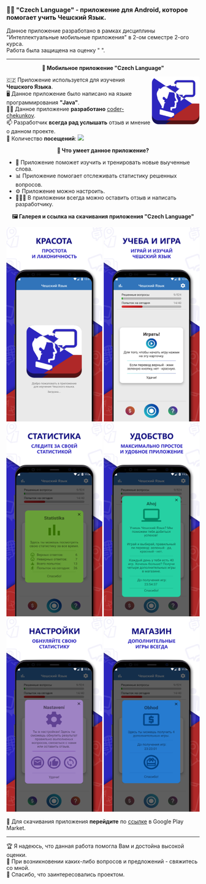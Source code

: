### 👨‍🎓 "Czech Language" - приложение для Android, которое помогает учить Чешский Язык.

Данное приложение разработано в рамках дисциплины "Интеллектуальные мобильные приложения" в 2-ом семестре 2-ого курса. <br/>
Работа была защищена на оценку " ". 

---

 <p align="center">
 📱<b> Мобильное приложение "Czech Language"</b>  
 </p>
 
 <img align="right" alt="GIF" src="https://github.com/coder-chekunkov/czech-language/blob/main/app/src/main/res/mipmap-xxxhdpi/ic_launcher.png" width="125" />
  
🇨🇿  Приложение используется для изучения **Чешского Языка**. <br/>
🖥️ Данное приложение было написано на языке программирования **"Java"**. <br/>
🧑‍💻 Данное приложение **разработано** [coder-chekunkov](https://github.com/coder-chekunkov). <br/>
📫 Разработчик **всегда рад услышать** отзыв и мнение о данном проекте. <br/>
👀 Количество **посещений**: ![](https://visitor-badge.glitch.me/badge?page_id=coder-chekunkov.czech-language)

 <p align="center">
   <b> 🔋 Что умеет данное приложение?</b>  
 </p>
 
 - 📖 Приложение поможет изучить и тренировать новые выученные слова.
 - 📊 Приложение помогает отслеживать статистику решенных вопросов.
 - ⚙️ Приложение можно настроить.
 - 🧑‍🤝‍🧑 В приложении всегда можно оставить отзыв и написать разработчику.
 
 <p align="center">
   <b> 🖼️ Галерея и ссылка на скачивания приложения "Czech Language" </b>  
</p>

<p align="center">
 <img alt="GIF" src="https://github.com/coder-chekunkov/czech-language/blob/main/wiki_images/czech-language-001.jpeg" width="250"/>
 <img alt="GIF" src="https://github.com/coder-chekunkov/czech-language/blob/main/wiki_images/czech-language-002.jpeg" width="250"/>
 <img alt="GIF" src="https://github.com/coder-chekunkov/czech-language/blob/main/wiki_images/czech-language-003.jpeg" width="250"/>
 <img alt="GIF" src="https://github.com/coder-chekunkov/czech-language/blob/main/wiki_images/czech-language-004.jpeg" width="250"/>
 <img alt="GIF" src="https://github.com/coder-chekunkov/czech-language/blob/main/wiki_images/czech-language-005.jpeg" width="250"/>
 <img alt="GIF" src="https://github.com/coder-chekunkov/czech-language/blob/main/wiki_images/czech-language-006.jpeg" width="250"/>
</p>
 

 
 🔗 Для скачивания приложения **перейдите** по [ссылке](https://play.google.com/store/apps/details?id=acproject_czechlanguage.czech_language) в Google Play Market.
 
 
 
---

🏆 Я надеюсь, что данная работа помогла Вам и достойна высокой оценки. <br/>
📧 При возникновении каких-либо вопросов и предложений - свяжитесь со мной. <br/>
🤝 Спасибо, что заинтересовались проектом.
